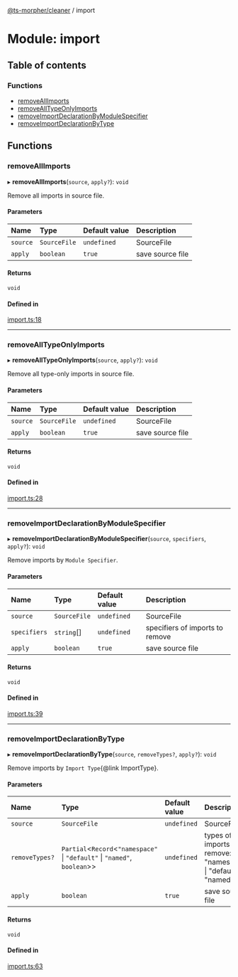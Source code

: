 [@ts-morpher/cleaner](../README.md) / import

# Module: import

## Table of contents

### Functions

- [removeAllImports](import.md#removeallimports)
- [removeAllTypeOnlyImports](import.md#removealltypeonlyimports)
- [removeImportDeclarationByModuleSpecifier](import.md#removeimportdeclarationbymodulespecifier)
- [removeImportDeclarationByType](import.md#removeimportdeclarationbytype)

## Functions

### removeAllImports

▸ **removeAllImports**(`source`, `apply?`): `void`

Remove all imports in source file.

#### Parameters

| Name | Type | Default value | Description |
| :------ | :------ | :------ | :------ |
| `source` | `SourceFile` | `undefined` | SourceFile |
| `apply` | `boolean` | `true` | save source file |

#### Returns

`void`

#### Defined in

[import.ts:18](https://github.com/linbudu599/morpher/blob/25ef250/packages/cleaner/src/import.ts#L18)

___

### removeAllTypeOnlyImports

▸ **removeAllTypeOnlyImports**(`source`, `apply?`): `void`

Remove all type-only imports in source file.

#### Parameters

| Name | Type | Default value | Description |
| :------ | :------ | :------ | :------ |
| `source` | `SourceFile` | `undefined` | SourceFile |
| `apply` | `boolean` | `true` | save source file |

#### Returns

`void`

#### Defined in

[import.ts:28](https://github.com/linbudu599/morpher/blob/25ef250/packages/cleaner/src/import.ts#L28)

___

### removeImportDeclarationByModuleSpecifier

▸ **removeImportDeclarationByModuleSpecifier**(`source`, `specifiers`, `apply?`): `void`

Remove imports by `Module Specifier`.

#### Parameters

| Name | Type | Default value | Description |
| :------ | :------ | :------ | :------ |
| `source` | `SourceFile` | `undefined` | SourceFile |
| `specifiers` | `string`[] | `undefined` | specifiers of imports to remove |
| `apply` | `boolean` | `true` | save source file |

#### Returns

`void`

#### Defined in

[import.ts:39](https://github.com/linbudu599/morpher/blob/25ef250/packages/cleaner/src/import.ts#L39)

___

### removeImportDeclarationByType

▸ **removeImportDeclarationByType**(`source`, `removeTypes?`, `apply?`): `void`

Remove imports by `Import Type`{@link ImportType}.

#### Parameters

| Name | Type | Default value | Description |
| :------ | :------ | :------ | :------ |
| `source` | `SourceFile` | `undefined` | SourceFile |
| `removeTypes?` | `Partial`<`Record`<``"namespace"`` \| ``"default"`` \| ``"named"``, `boolean`\>\> | `undefined` | types of imports to remove: "namespace" \| "default" \| "named" |
| `apply` | `boolean` | `true` | save source file |

#### Returns

`void`

#### Defined in

[import.ts:63](https://github.com/linbudu599/morpher/blob/25ef250/packages/cleaner/src/import.ts#L63)
